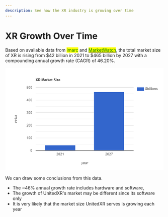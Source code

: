 ```yaml
---
description: See how the XR industry is growing over time
---
```


# XR Growth Over Time

Based on available data from <mark style="color:green;">imarc</mark> and [<mark style="color:green;">MarketWatch</mark>](https://www.marketwatch.com/press-release/extended-reality-xr-market-size-2021-covid-19-impact-analysis-by-industry-trends-future-demands-growth-factors-emerging-technologies-prominent-players-future-plans-and-forecast-till-2030-2022-01-07), the total market size of XR is rising from $42 billion in 2021 to $465 billion by 2027 with a compounding annual growth rate (CAGR) of 46.20%.

![](../.gitbook/assets/bar-graph.png)

We can draw some conclusions from this data.

* The \~46% annual growth rate includes hardware and software,&#x20;
* The growth of UnitedXR's market may be different since its software only
* It is very likely that the market size UnitedXR serves is growing each year
